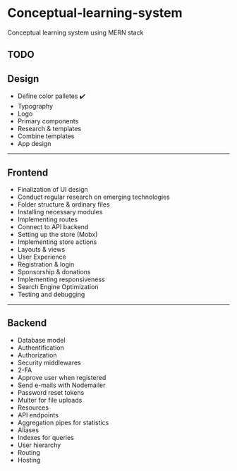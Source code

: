 # Conceptual-learning-system
Conceptual learning system using MERN stack
<h2>TODO</h1>
<h2>Design</h2>
  <ul>
    <li>Define color palletes ✔️</li>
    <li>Typography</li>
    <li>Logo</li>
    <li>Primary components</li>
    <li>Research & templates</li>
    <li>Combine templates</li>
    <li>App design</li>
  </ul>

<hr />

<h2>Frontend</h2>
  <ul>
    <li>Finalization of UI design</li>
    <li>Conduct regular research on emerging technologies</li>
    <li>Folder structure & ordinary files</li>
    <li>Installing necessary modules</li>
    <li>Implementing routes</li>
    <li>Connect to API backend</li>
    <li>Setting up the store (Mobx)</li>
    <li>Implementing store actions</li>
    <li>Layouts & views</li>
    <li>User Experience</li>
    <li>Registration & login</li>
    <li>Sponsorship & donations</li>
    <li>Implementing responsiveness</li>
    <li>Search Engine Optimization</li>
    <li>Testing and debugging</li>
  </ul>

<hr />

<h2>Backend</h2>
  <ul>
    <li>Database model</li>
    <li>Authentification</li>
    <li>Authorization</li>
    <li>Security middlewares</li>
    <li>2-FA</li>
    <li>Approve user when registered</li>
    <li>Send e-mails with Nodemailer</li>
    <li>Password reset tokens</li>
    <li>Multer for file uploads</li>
    <li>Resources</li>
    <li>API endpoints</li>
    <li>Aggregation pipes for statistics</li>
    <li>Aliases</li>
    <li>Indexes for queries</li>
    <li>User hierarchy</li>
    <li>Routing</li>
    <li>Hosting</li>
</ul>
